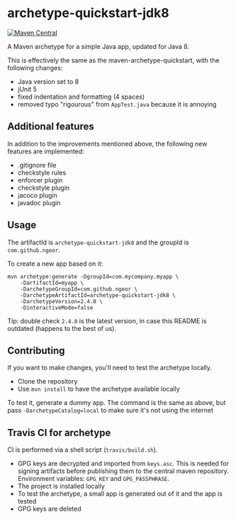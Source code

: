 # archetype-quickstart-jdk8

[![Maven Central](https://maven-badges.herokuapp.com/maven-central/com.github.ngeor/archetype-quickstart-jdk8/badge.svg)](https://maven-badges.herokuapp.com/maven-central/com.github.ngeor/archetype-quickstart-jdk8)

A Maven archetype for a simple Java app, updated for Java 8.

This is effectively the same as the maven-archetype-quickstart,
with the following changes:

- Java version set to 8
- jUnit 5
- fixed indentation and formatting (4 spaces)
- removed typo "rigourous" from `AppTest.java` because it is annoying

## Additional features

In addition to the improvements mentioned above,
the following new features are implemented:

- .gitignore file
- checkstyle rules
- enforcer plugin
- checkstyle plugin
- jacoco plugin
- javadoc plugin

## Usage

The artifactId is `archetype-quickstart-jdk8`
and the groupId is `com.github.ngeor`.

To create a new app based on it:

```
mvn archetype:generate -DgroupId=com.mycompany.myapp \
    -DartifactId=myapp \
    -DarchetypeGroupId=com.github.ngeor \
    -DarchetypeArtifactId=archetype-quickstart-jdk8 \
    -DarchetypeVersion=2.4.0 \
    -DinteractiveMode=false
```

Tip: double check `2.4.0` is the latest version, in case this README is outdated
(happens to the best of us).

## Contributing

If you want to make changes, you'll need to test the archetype locally.

- Clone the repository
- Use `mvn install` to have the archetype available locally

To test it, generate a dummy app. The command is the same as above, but
pass `-DarchetypeCatalog=local` to make sure it's not using the internet

## Travis CI for archetype

CI is performed via a shell script (`travis/build.sh`).

- GPG keys are decrypted and imported from `keys.asc`. This is needed for signing artifacts before publishing them to the central maven repository. Environment variables: `GPG_KEY` and `GPG_PASSPHRASE`.
- The project is installed locally
- To test the archetype, a small app is generated out of it and the app is tested
- GPG keys are deleted
